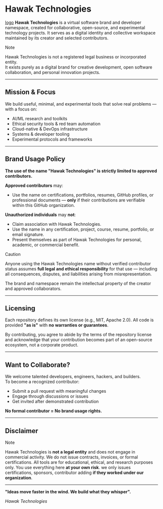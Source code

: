 
# Hawak Technologies
[logo]()
**Hawak Technologies** is a virtual software brand and developer namespace, created for collaborative, open-source, and experimental technology projects. It serves as a digital identity and collective workspace maintained by its creator and selected contributors.
>[!note]
> Hawak Technologies is not a registered legal business or incorporated entity.  
> It exists purely as a digital brand for creative development, open software collaboration, and personal innovation projects.

---

##  Mission & Focus

We build useful, minimal, and experimental tools that solve real problems — with a focus on:

-  AI/ML research and toolkits
-  Ethical security tools & red team automation
-  Cloud-native & DevOps infrastructure
-  Systems & developer tooling
-  Experimental protocols and frameworks

---

##  Brand Usage Policy

**The use of the name "Hawak Technologies" is strictly limited to approved contributors.**

 **Approved contributors** may:
- Use the name on certifications, portfolios, resumes, GitHub profiles, or professional documents — **only** if their contributions are verifiable within this GitHub organization.

 **Unauthorized individuals** may **not**:
- Claim association with Hawak Technologies.
- Use the name in any certification, project, course, resume, portfolio, or email signature.
- Present themselves as part of Hawak Technologies for personal, academic, or commercial benefit.
>[!caution]
> Anyone using the Hawak Technologies name without verified contributor status assumes **full legal and ethical responsibility** for that use — including all consequences, disputes, and liabilities arising from misrepresentation.

The brand and namespace remain the intellectual property of the creator and approved collaborators.

---

##  Licensing

Each repository defines its own license (e.g., MIT, Apache 2.0). All code is provided **"as is"** with **no warranties or guarantees**.

By contributing, you agree to abide by the terms of the repository license and acknowledge that your contribution becomes part of an open-source ecosystem, not a corporate product.

---

##  Want to Collaborate?

We welcome talented developers, engineers, hackers, and builders.  
To become a recognized contributor:
- Submit a pull request with meaningful changes
- Engage through discussions or issues
- Get invited after demonstrated contribution

 **No formal contributor = No brand usage rights.**

---

##  Disclaimer
>[!note]
>Hawak Technologies is **not a legal entity** and does not engage in commercial activity.
> We do not issue contracts, invoices, or formal certifications.
> All tools are for educational, ethical, and research purposes only.
> You use everything here **at your own risk**.
> we only issues certifications, sponsors, contributor adding **if they worked under our organization**.


---

**"Ideas move faster in the wind. We build what they whisper".** 

*Hawak Technologies*
